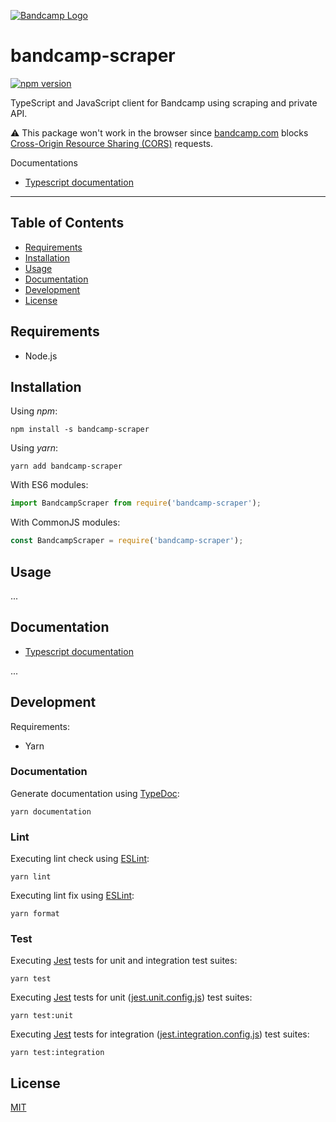 [![Bandcamp Logo](https://github.com/masterT/bandcamp-scraper/blob/master/assets/bandcamp.png?raw=true)](https://bandcamp.com)

# bandcamp-scraper

[![npm version](https://badge.fury.io/js/bandcamp-scraper.svg)](https://badge.fury.io/js/bandcamp-scraper)

TypeScript and JavaScript client for Bandcamp using scraping and private API.

⚠️ This package won't work in the browser since [bandcamp.com](https://bandcamp.com/) blocks [Cross-Origin Resource Sharing (CORS)](https://developer.mozilla.org/en-US/docs/Web/HTTP/CORS) requests.

Documentations
- [Typescript documentation](https://masterT.github.io/bandcamp-scraper/typescript/)

---

## Table of Contents

* [Requirements](#requirements)
* [Installation](#installation)
* [Usage](#usage)
* [Documentation](#documentation)
* [Development](#development)
* [License](#license)

## Requirements

- Node.js

## Installation

Using _npm_:

```shell
npm install -s bandcamp-scraper
```

Using _yarn_:

```shell
yarn add bandcamp-scraper
```

With ES6 modules:

```js
import BandcampScraper from require('bandcamp-scraper');
```

With CommonJS modules:

```js
const BandcampScraper = require('bandcamp-scraper');
```

## Usage

...

## Documentation

- [Typescript documentation](https://masterT.github.io/bandcamp-scraper/typescript/)

...

## Development

Requirements:
- Yarn

### Documentation

Generate documentation using [TypeDoc](https://typedoc.org/):

```shell
yarn documentation
```

### Lint

Executing lint check using [ESLint](https://eslint.org/):

```shell
yarn lint
```

Executing lint fix using [ESLint](https://eslint.org/):

```shell
yarn format
```

### Test

Executing [Jest](https://jestjs.io/) tests for unit and integration test suites:

```shell
yarn test
```

Executing [Jest](https://jestjs.io/) tests for unit ([jest.unit.config.js](./jest.unit.config.js)) test suites:

```shell
yarn test:unit
```

Executing [Jest](https://jestjs.io/) tests for integration ([jest.integration.config.js](./jest.integration.config.js)) test suites:

```shell
yarn test:integration
```

## License

[MIT](./LICENSE)
